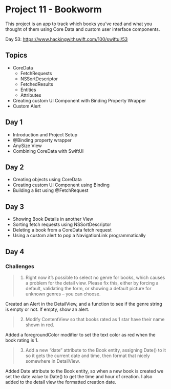 # Project 11 - Bookworm

This project is an app to track which books you’ve read and what you thought of them using Core Data and custom user interface components.

Day 53: https://www.hackingwithswift.com/100/swiftui/53

## Topics

- CoreData 
  - FetchRequests
  - NSSortDescriptor
  - FetchedResults
  - Entities
  - Attributes
-  Creating custom UI Component with Binding Property Wrapper
- Custom Alert

## Day 1

- Introduction and Project Setup
- @Binding property wrapper
- AnySize View 
- Combining CoreData with SwiftUI

## Day 2

- Creating objects using CoreData
- Creating custom UI Component using Binding
- Building a list using @FetchRequest

## Day 3

- Showing Book Details in another View
- Sorting fetch requests using NSSortDescriptor
- Deleting a book from a CoreData fetch request
- Using a custom alert to pop a NavigationLink programmatically

## Day 4
### Challenges

>1. Right now it’s possible to select no genre for books, which causes a problem for the detail view. Please fix this, either by forcing a default, validating the form, or showing a default picture for unknown genres – you can choose.

Created an Alert in the DetailView, and a function to see if the genre string is empty or not. If empty, show an alert.

>2. Modify ContentView so that books rated as 1 star have their name shown in red.

Added a foregroundColor modifier to set the text color as red when the book rating is 1.

>3. Add a new “date” attribute to the Book entity, assigning Date() to it so it gets the current date and time, then format that nicely somewhere in DetailView.

Added Date attribute to the Book entity, so when a new book is created we set the date value to Date() to get the time and hour of creation. I also added to the detail view the formatted creation date.
